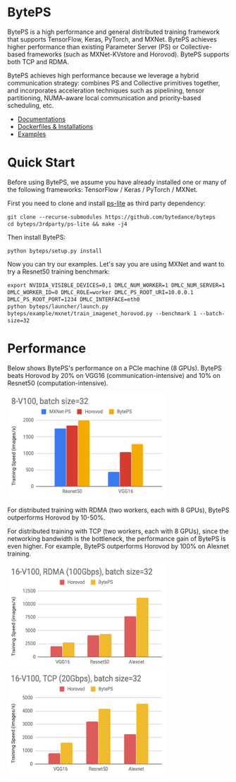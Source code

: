 # BytePS

BytePS is a high performance and general distributed training framework that supports TensorFlow, Keras, PyTorch, and MXNet. 
BytePS achieves higher performance than existing Parameter Server (PS) or Collective-based frameworks (such as MXNet-KVstore and Horovod). BytePS supports both TCP and RDMA. 


BytePS achieves high performance because we leverage a hybrid communication strategy: combines PS and Collective primitives together, and incorporates acceleration techniques such as pipelining, tensor partitioning, NUMA-aware local communication and priority-based scheduling, etc. 

* [Documentations](docs)
* [Dockerfiles & Installations](docker)
* [Examples](example)

# Quick Start

Before using BytePS, we assume you have already installed one or many of the following frameworks: TensorFlow / Keras / PyTorch / MXNet.
 
First you need to clone and install [ps-lite](https://github.com/bytedance/ps-lite) as third party dependency:

```
git clone --recurse-submodules https://github.com/bytedance/byteps
cd byteps/3rdparty/ps-lite && make -j4
```

Then install BytePS:

```
python byteps/setup.py install
```

Now you can try our examples. Let's say you are using MXNet and want to try a Resnet50 training benchmark:

```
export NVIDIA_VISIBLE_DEVICES=0,1 DMLC_NUM_WORKER=1 DMLC_NUM_SERVER=1 DMLC_WORKER_ID=0 DMLC_ROLE=worker DMLC_PS_ROOT_URI=10.0.0.1 DMLC_PS_ROOT_PORT=1234 DMLC_INTERFACE=eth0 
python byteps/launcher/launch.py  byteps/example/mxnet/train_imagenet_horovod.py --benchmark 1 --batch-size=32 
```

# Performance

Below shows BytePS's performance on a PCIe machine (8 GPUs). BytePS beats Horovod by 20% on VGG16 (communication-intensive) and 10% on Resnet50 (computation-intensive). 

<img src="/images/perf_8gpu.png" width="360" height="240">


For distributed training with RDMA (two workers, each with 8 GPUs), BytePS outperforms Horovod by 10-50%.

For distributed training with TCP (two workers, each with 8 GPUs), since the networking bandwidth is the bottleneck, the performance gain of BytePS is even higher. For example, BytePS outperforms Horovod by 100% on Alexnet training.

<img src="/images/perf_16gpu_rdma.png" width="360" height="240"><img src="/images/perf_16gpu_tcp.png" width="360" height="240">





